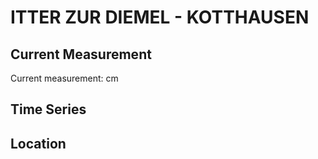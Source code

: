 # ITTER ZUR DIEMEL - KOTTHAUSEN

## Current Measurement

Current measurement: <Value topic="rivers/pegel-online/ITTER_DIEMEL/KOTTHAUSEN/measurementValue"/> cm

## Time Series

<TimeSeries topic="rivers/pegel-online/ITTER_DIEMEL/KOTTHAUSEN/measurementValue" period="week" />

## Location

<WorldMap>
  <Marker lat="51.36355845840011" lon="8.682785657143638" labelTopic="rivers/pegel-online/ITTER_DIEMEL/KOTTHAUSEN" />
</WorldMap>
